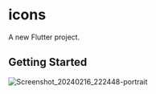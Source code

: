 # icons

A new Flutter project.

## Getting Started

![Screenshot_20240216_222448-portrait](https://github.com/fenishpatel3150/iconseditor/assets/143187609/161572b9-e99f-4bb8-a17d-710dae4c5e78)
